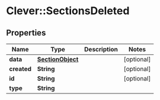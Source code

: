 # Clever::SectionsDeleted

## Properties
Name | Type | Description | Notes
------------ | ------------- | ------------- | -------------
**data** | [**SectionObject**](SectionObject.md) |  | [optional] 
**created** | **String** |  | [optional] 
**id** | **String** |  | [optional] 
**type** | **String** |  | 

